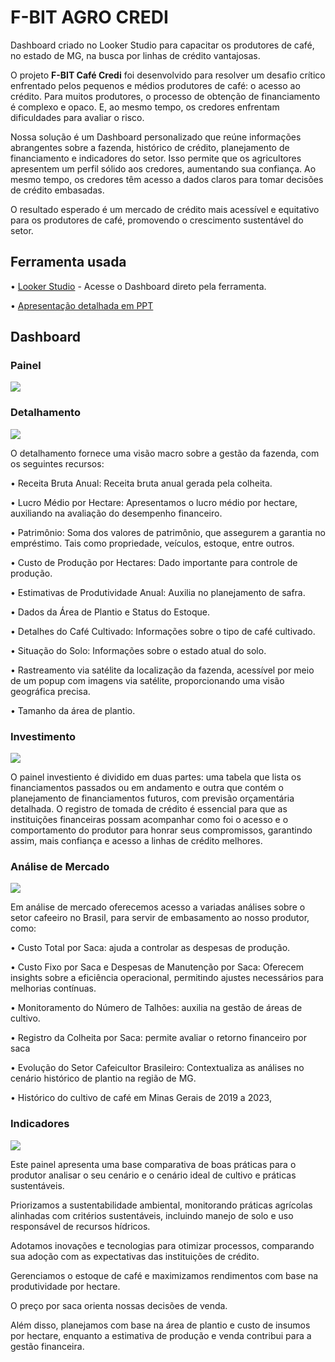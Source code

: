 # F-BIT AGRO CREDI
Dashboard criado no Looker Studio para capacitar os produtores de café, no estado de MG, na busca por linhas de crédito vantajosas.

O projeto **F-BIT Café Credi** foi desenvolvido para resolver um desafio crítico enfrentado pelos pequenos e médios produtores de café: o acesso ao crédito. Para muitos produtores, o processo de obtenção de financiamento é complexo e opaco. E, ao mesmo tempo, os credores enfrentam dificuldades para avaliar o risco.

Nossa solução é um Dashboard personalizado que reúne informações abrangentes sobre a fazenda, histórico de crédito, planejamento de financiamento e indicadores do setor. Isso permite que os agricultores apresentem um perfil sólido aos credores, aumentando sua confiança. Ao mesmo tempo, os credores têm acesso a dados claros para tomar decisões de crédito embasadas.

O resultado esperado é um mercado de crédito mais acessível e equitativo para os produtores de café, promovendo o crescimento sustentável do setor.

## Ferramenta usada

• [Looker Studio](https://lookerstudio.google.com/reporting/1885e3a7-266b-4104-ab18-2087f6ed2e12) - Acesse o Dashboard direto pela ferramenta.

• [Apresentação detalhada em PPT](https://docs.google.com/presentation/d/1xO6UybouwQharaM2w43gRioloulqwgyP/edit?usp=sharing&ouid=105274776307631241708&rtpof=true&sd=true)

## Dashboard

### Painel
<img src= "https://github.com/thaishagler/F-bit_agro_credito/blob/main/painel.png">

### Detalhamento

<img src= "https://github.com/thaishagler/F-bit_agro_credito/blob/main/detalhamento.png">

O detalhamento fornece uma visão macro sobre a gestão da fazenda, com os seguintes recursos:

• Receita Bruta Anual: Receita bruta anual gerada pela colheita.

• Lucro Médio por Hectare: Apresentamos o lucro médio por hectare, auxiliando na avaliação do desempenho financeiro.

• Patrimônio: Soma dos valores de patrimônio, que assegurem a garantia no empréstimo. Tais como propriedade, veículos, estoque, entre outros.

• Custo de Produção por Hectares: Dado importante para controle de produção.

• Estimativas de Produtividade Anual: Auxilia no planejamento de safra.

• Dados da Área de Plantio e Status do Estoque.

• Detalhes do Café Cultivado: Informações sobre o tipo de café cultivado.

• Situação do Solo: Informações sobre o estado atual do solo.

• Rastreamento via satélite da localização da fazenda, acessível por meio de um popup com imagens via satélite, proporcionando uma visão geográfica precisa.

• Tamanho da área de plantio.

### Investimento
<img src= "https://github.com/thaishagler/F-bit_agro_credito/blob/main/investimento.png">

O painel investiento é dividido em duas partes: uma tabela que lista os financiamentos passados ou em andamento e outra que contém o planejamento de financiamentos futuros, com previsão orçamentária detalhada.
O registro de tomada de crédito é essencial para que as instituições financeiras possam acompanhar como foi o acesso e o comportamento do produtor para honrar seus compromissos, garantindo assim, mais confiança e acesso a linhas de crédito melhores.

### Análise de Mercado
<img src= "https://github.com/thaishagler/F-bit_agro_credito/blob/main/analise%20de%20mercado.png">

Em análise de mercado oferecemos acesso a variadas análises sobre o setor cafeeiro no Brasil, para servir de embasamento ao nosso produtor, como:

• Custo Total por Saca: ajuda a controlar as despesas de produção.

• Custo Fixo por Saca e Despesas de Manutenção por Saca: Oferecem insights sobre a eficiência operacional, permitindo ajustes necessários para melhorias contínuas.

• Monitoramento do Número de Talhões: auxilia na gestão de áreas de cultivo. 

• Registro da Colheita por Saca: permite avaliar o retorno financeiro por saca

• Evolução do Setor Cafeicultor Brasileiro: Contextualiza as análises no cenário histórico de plantio na região de MG.

• Histórico do cultivo de café em Minas Gerais de 2019 a 2023,

### Indicadores
<img src= "https://github.com/thaishagler/F-bit_agro_credito/blob/main/indicadores.png">

Este painel apresenta uma base comparativa de boas práticas para o produtor analisar o seu cenário e o cenário ideal de cultivo e práticas sustentáveis. 

Priorizamos a sustentabilidade ambiental, monitorando práticas agrícolas alinhadas com critérios sustentáveis, incluindo manejo de solo e uso responsável de recursos hídricos.

Adotamos inovações e tecnologias para otimizar processos, comparando sua adoção com as expectativas das instituições de crédito. 

Gerenciamos o estoque de café e maximizamos rendimentos com base na produtividade por hectare. 

O preço por saca orienta nossas decisões de venda.

Além disso, planejamos com base na área de plantio e custo de insumos por hectare, enquanto a estimativa de produção e venda contribui para a gestão financeira.




